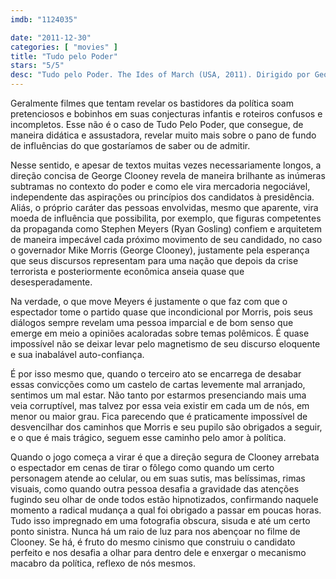 ```yaml
---
imdb: "1124035"

date: "2011-12-30"
categories: [ "movies" ]
title: "Tudo pelo Poder"
stars: "5/5"
desc: "Tudo pelo Poder. The Ides of March (USA, 2011). Dirigido por George Clooney. Escrito por George Clooney, Grant Heslov, Beau Willimon, Beau Willimon. Com Ryan Gosling, George Clooney, Philip Seymour Hoffman, Paul Giamatti, Evan Rachel Wood, Marisa Tomei, Jeffrey Wright, Max Minghella, Jennifer Ehle."
---
```

Geralmente filmes que tentam revelar os bastidores da política soam pretenciosos e bobinhos em suas conjecturas infantis e roteiros confusos e incompletos. Esse não é o caso de Tudo Pelo Poder, que consegue, de maneira didática e assustadora, revelar muito mais sobre o pano de fundo de influências do que gostaríamos de saber ou de admitir.

Nesse sentido, e apesar de textos muitas vezes necessariamente longos, a direção concisa de George Clooney revela de maneira brilhante as inúmeras subtramas no contexto do poder e como ele vira mercadoria negociável, independente das aspirações ou princípios dos candidatos à presidência. Aliás, o próprio caráter das pessoas envolvidas, mesmo que aparente, vira moeda de influência que possibilita, por exemplo, que figuras competentes da propaganda como Stephen Meyers (Ryan Gosling) confiem e arquitetem de maneira impecável cada próximo movimento de seu candidado, no caso o governador Mike Morris (George Clooney), justamente pela esperança que seus discursos representam para uma nação que depois da crise terrorista e posteriormente econômica anseia quase que desesperadamente.

Na verdade, o que move Meyers é justamente o que faz com que o espectador tome o partido quase que incondicional por Morris, pois seus diálogos sempre revelam uma pessoa imparcial e de bom senso que emerge em meio a opiniões acaloradas sobre temas polêmicos. É quase impossível não se deixar levar pelo magnetismo de seu discurso eloquente e sua inabalável auto-confiança.

É por isso mesmo que, quando o terceiro ato se encarrega de desabar essas convicções como um castelo de cartas levemente mal arranjado, sentimos um mal estar. Não tanto por estarmos presenciando mais uma veia corruptível, mas talvez por essa veia existir em cada um de nós, em menor ou maior grau. Fica parecendo que é praticamente impossível de desvencilhar dos caminhos que Morris e seu pupilo são obrigados a seguir, e o que é mais trágico, seguem esse caminho pelo amor à política.

Quando o jogo começa a virar é que a direção segura de Clooney arrebata o espectador em cenas de tirar o fôlego como quando um certo personagem atende ao celular, ou em suas sutis, mas belíssimas, rimas visuais, como quando outra pessoa desafia a gravidade das atenções fugindo seu olhar de onde todos estão hipnotizados, confirmando naquele momento a radical mudança a qual foi obrigado a passar em poucas horas. Tudo isso impregnado em uma fotografia obscura, sisuda e até um certo ponto sinistra. Nunca há um raio de luz para nos abençoar no filme de Clooney. Se há, é fruto do mesmo cinismo que construiu o candidato perfeito e nos desafia a olhar para dentro dele e enxergar o mecanismo macabro da política, reflexo de nós mesmos.

